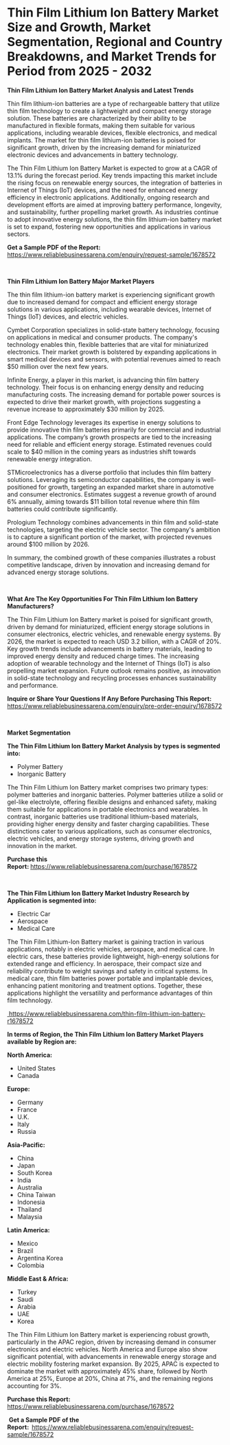 <p><h1>Thin Film Lithium Ion Battery Market Size and Growth, Market Segmentation, Regional and Country Breakdowns, and Market Trends for Period from 2025 -  2032</h1></p><p><strong>Thin Film Lithium Ion Battery Market Analysis and Latest Trends</strong></p>
<p><p>Thin film lithium-ion batteries are a type of rechargeable battery that utilize thin film technology to create a lightweight and compact energy storage solution. These batteries are characterized by their ability to be manufactured in flexible formats, making them suitable for various applications, including wearable devices, flexible electronics, and medical implants. The market for thin film lithium-ion batteries is poised for significant growth, driven by the increasing demand for miniaturized electronic devices and advancements in battery technology.</p><p>The Thin Film Lithium Ion Battery Market is expected to grow at a CAGR of 13.1% during the forecast period. Key trends impacting this market include the rising focus on renewable energy sources, the integration of batteries in Internet of Things (IoT) devices, and the need for enhanced energy efficiency in electronic applications. Additionally, ongoing research and development efforts are aimed at improving battery performance, longevity, and sustainability, further propelling market growth. As industries continue to adopt innovative energy solutions, the thin film lithium-ion battery market is set to expand, fostering new opportunities and applications in various sectors.</p></p>
<p><strong>Get a Sample PDF of the Report:&nbsp;</strong> <a href="https://www.reliablebusinessarena.com/enquiry/request-sample/1678572?utm_campaign=2116&utm_medium=2&utm_source=Github&utm_content=ia&utm_term=16042025&utm_id=thin-film-lithium-ion-battery">https://www.reliablebusinessarena.com/enquiry/request-sample/1678572</a></p>
<p>&nbsp;</p>
<p><strong>Thin Film Lithium Ion Battery Major Market Players</strong></p>
<p><p>The thin film lithium-ion battery market is experiencing significant growth due to increased demand for compact and efficient energy storage solutions in various applications, including wearable devices, Internet of Things (IoT) devices, and electric vehicles.</p><p>Cymbet Corporation specializes in solid-state battery technology, focusing on applications in medical and consumer products. The company's technology enables thin, flexible batteries that are vital for miniaturized electronics. Their market growth is bolstered by expanding applications in smart medical devices and sensors, with potential revenues aimed to reach $50 million over the next few years.</p><p>Infinite Energy, a player in this market, is advancing thin film battery technology. Their focus is on enhancing energy density and reducing manufacturing costs. The increasing demand for portable power sources is expected to drive their market growth, with projections suggesting a revenue increase to approximately $30 million by 2025.</p><p>Front Edge Technology leverages its expertise in energy solutions to provide innovative thin film batteries primarily for commercial and industrial applications. The company’s growth prospects are tied to the increasing need for reliable and efficient energy storage. Estimated revenues could scale to $40 million in the coming years as industries shift towards renewable energy integration.</p><p>STMicroelectronics has a diverse portfolio that includes thin film battery solutions. Leveraging its semiconductor capabilities, the company is well-positioned for growth, targeting an expanded market share in automotive and consumer electronics. Estimates suggest a revenue growth of around 6% annually, aiming towards $11 billion total revenue where thin film batteries could contribute significantly.</p><p>Prologium Technology combines advancements in thin film and solid-state technologies, targeting the electric vehicle sector. The company's ambition is to capture a significant portion of the market, with projected revenues around $100 million by 2026. </p><p>In summary, the combined growth of these companies illustrates a robust competitive landscape, driven by innovation and increasing demand for advanced energy storage solutions.</p></p>
<p>&nbsp;</p>
<p><strong>What Are The Key Opportunities For Thin Film Lithium Ion Battery Manufacturers?</strong></p>
<p><p>The Thin Film Lithium Ion Battery market is poised for significant growth, driven by demand for miniaturized, efficient energy storage solutions in consumer electronics, electric vehicles, and renewable energy systems. By 2026, the market is expected to reach USD 3.2 billion, with a CAGR of 20%. Key growth trends include advancements in battery materials, leading to improved energy density and reduced charge times. The increasing adoption of wearable technology and the Internet of Things (IoT) is also propelling market expansion. Future outlook remains positive, as innovation in solid-state technology and recycling processes enhances sustainability and performance.</p></p>
<p><strong>Inquire or Share Your Questions If Any Before Purchasing This Report:</strong> <a href="https://www.reliablebusinessarena.com/enquiry/pre-order-enquiry/1678572?utm_campaign=2116&utm_medium=2&utm_source=Github&utm_content=ia&utm_term=16042025&utm_id=thin-film-lithium-ion-battery">https://www.reliablebusinessarena.com/enquiry/pre-order-enquiry/1678572</a></p>
<p>&nbsp;</p>
<p><strong>Market Segmentation</strong></p>
<p><strong>The Thin Film Lithium Ion Battery Market Analysis by types is segmented into:</strong></p>
<p><ul><li>Polymer Battery</li><li>Inorganic Battery</li></ul></p>
<p><p>The Thin Film Lithium Ion Battery market comprises two primary types: polymer batteries and inorganic batteries. Polymer batteries utilize a solid or gel-like electrolyte, offering flexible designs and enhanced safety, making them suitable for applications in portable electronics and wearables. In contrast, inorganic batteries use traditional lithium-based materials, providing higher energy density and faster charging capabilities. These distinctions cater to various applications, such as consumer electronics, electric vehicles, and energy storage systems, driving growth and innovation in the market.</p></p>
<p><strong>Purchase this Report:&nbsp;</strong><a href="https://www.reliablebusinessarena.com/purchase/1678572?utm_campaign=2116&utm_medium=2&utm_source=Github&utm_content=ia&utm_term=16042025&utm_id=thin-film-lithium-ion-battery">https://www.reliablebusinessarena.com/purchase/1678572</a></p>
<p>&nbsp;</p>
<p><strong>The Thin Film Lithium Ion Battery Market Industry Research by Application is segmented into:</strong></p>
<p><ul><li>Electric Car</li><li>Aerospace</li><li>Medical Care</li></ul></p>
<p><p>The Thin Film Lithium-Ion Battery market is gaining traction in various applications, notably in electric vehicles, aerospace, and medical care. In electric cars, these batteries provide lightweight, high-energy solutions for extended range and efficiency. In aerospace, their compact size and reliability contribute to weight savings and safety in critical systems. In medical care, thin film batteries power portable and implantable devices, enhancing patient monitoring and treatment options. Together, these applications highlight the versatility and performance advantages of thin film technology.</p></p>
<p><a href="https://www.reliablebusinessarena.com/thin-film-lithium-ion-battery-r1678572?utm_campaign=2116&utm_medium=2&utm_source=Github&utm_content=ia&utm_term=16042025&utm_id=thin-film-lithium-ion-battery">&nbsp;https://www.reliablebusinessarena.com/thin-film-lithium-ion-battery-r1678572</a></p>
<p><strong>In terms of Region, the Thin Film Lithium Ion Battery Market Players available by Region are:</strong></p>
<p>
    <p> <strong> North America: </strong>
        <ul>
            <li>United States</li>
            <li>Canada</li>
        </ul>
        </p> 
    <p> <strong> Europe: </strong>
        <ul>
            <li>Germany</li>
            <li>France</li>
            <li>U.K.</li>
            <li>Italy</li>
            <li>Russia</li>
        </ul>
        </p> 
    <p> <strong> Asia-Pacific: </strong>
        <ul>
            <li>China</li>
            <li>Japan</li>
            <li>South Korea</li>
            <li>India</li>
            <li>Australia</li>
            <li>China Taiwan</li>
            <li>Indonesia</li>
            <li>Thailand</li>
            <li>Malaysia</li>
        </ul>
        </p> 
    <p> <strong> Latin America: </strong>
        <ul>
            <li>Mexico</li>
            <li>Brazil</li>
            <li>Argentina Korea</li>
            <li>Colombia</li>
        </ul>
        </p> 
    <p> <strong> Middle East & Africa: </strong>
        <ul>
            <li>Turkey</li>
            <li>Saudi</li>
            <li>Arabia</li>
            <li>UAE</li>
            <li>Korea</li>
        </ul>
    </p>
    </p>
<p><p>The Thin Film Lithium Ion Battery market is experiencing robust growth, particularly in the APAC region, driven by increasing demand in consumer electronics and electric vehicles. North America and Europe also show significant potential, with advancements in renewable energy storage and electric mobility fostering market expansion. By 2025, APAC is expected to dominate the market with approximately 45% share, followed by North America at 25%, Europe at 20%, China at 7%, and the remaining regions accounting for 3%.</p></p>
<p><strong>Purchase this Report: </strong><a href="https://www.reliablebusinessarena.com/purchase/1678572?utm_campaign=2116&utm_medium=2&utm_source=Github&utm_content=ia&utm_term=16042025&utm_id=thin-film-lithium-ion-battery">https://www.reliablebusinessarena.com/purchase/1678572</a></p>
<p>&nbsp;<strong>Get a Sample PDF of the Report:&nbsp;&nbsp;</strong><a href="https://www.reliablebusinessarena.com/enquiry/request-sample/1678572?utm_campaign=2116&utm_medium=2&utm_source=Github&utm_content=ia&utm_term=16042025&utm_id=thin-film-lithium-ion-battery">https://www.reliablebusinessarena.com/enquiry/request-sample/1678572</a></p>
<p><strong></strong></p>
<p><p></p><p></p><p></p></p>